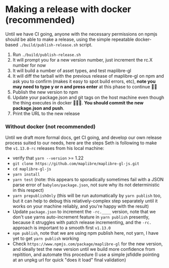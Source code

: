 # Making a release with docker (recommended)

Until we have CI going, anyone with the necessary permissions on npmjs should be able to make a release, using the simple repeatable docker-based `./build/publish-release.sh` script.

1. Run `./build/publish-release.sh`
2. It will prompt you for a new version number, just increment the rc.X number for now
3. It will build a number of asset types, and test maplibre-gl
4. It will diff the tarball with the previous release of maplibre-gl on npm and ask you to confirm (makes it easy to spot build errors, etc), **note you may need to type y or n and press enter** at this phase to continue 🤷‍♂️
5. Publish the new version to npm
6. Update your package.json and git tags on the host machine even though the thing executes in docker 🧙🏿‍♂️. **You should commit the new package.json and push**.
7. Print the URL to the new release
### Without docker (not recommended)

Until we draft more formal docs, get CI going, and develop our own
release process suited to our needs, here are the steps Seth
is following to make the `v1.13.0-rc` releases from his local machine:

- verify that `yarn --version` >= 1.22
- `git clone https://github.com/maplibre/maplibre-gl-js.git`
- `cd maplibre-gl-js`
- `yarn install`
- `yarn test` (note: this appears to sporadically sometimes fail with a JSON parse error of `babylon/package.json`, not sure why its not deterministic in this respect)
- `yarn prepublishOnly` (this will be run automatically by `yarn publish` too, but it can help to debug this relatively-complex step separately until it works on your machine reliably, and you're happy with the result)
- Update `package.json` to increment the `-rc.____` version, note that we don't use yarns auto-increment feature in `yarn publish` presently, because it struggles with patch release incrementing, and the `-rc.` approach is important to a smooth first `v1.13.0`
- `npm publish`, note that we are using npm publish here, not yarn, I have yet to get `yarn publish` working
- Check `https://www.npmjs.com/package/maplibre-gl` for the new version, and ideally test the new version until we build more confidence from repitition, and automate this procedure (I use a simple jsfiddle pointing at an unpkg url for quick "does it load" final validation)
